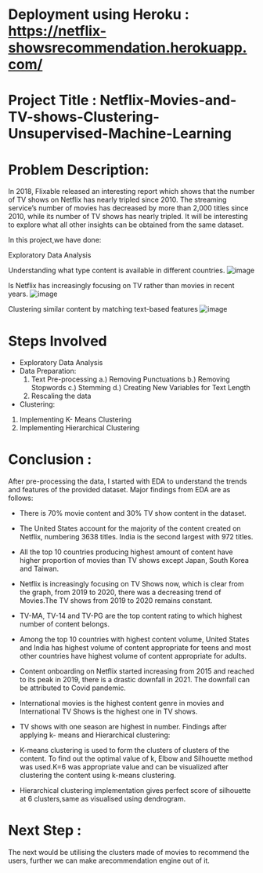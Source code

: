 # Deployment using Heroku : https://netflix-showsrecommendation.herokuapp.com/


# Project Title : Netflix-Movies-and-TV-shows-Clustering-Unsupervised-Machine-Learning

# Problem Description:
In 2018, Flixable released an interesting report which shows that the number of TV shows on Netflix has nearly tripled since 2010. The streaming service’s number of movies has decreased by more than 2,000 titles since 2010, while its number of TV shows has nearly tripled. It will be interesting to explore what all other insights can be obtained from the same dataset.

In this project,we have done:

Exploratory Data Analysis

Understanding what type content is available in different countries.
![image](https://user-images.githubusercontent.com/46549606/186165124-49e4c43b-1157-4b8c-b638-4a63898ca415.png)

Is Netflix has increasingly focusing on TV rather than movies in recent years.
![image](https://user-images.githubusercontent.com/46549606/186164994-b257bf1e-1a07-40a1-a16d-502cff4c4014.png)


Clustering similar content by matching text-based features
![image](https://user-images.githubusercontent.com/46549606/186165446-d370dbbe-8325-4c6d-8fe1-3340f93cad67.png)


# Steps Involved
* Exploratory Data Analysis
* Data Preparation:
  1. Text Pre-processing
    a.) Removing Punctuations
    b.) Removing Stopwords
    c.) Stemming
    d.) Creating New Variables for Text Length
  2. Rescaling the data
* Clustering:
1. Implementing K- Means Clustering
2. Implementing Hierarchical Clustering


# Conclusion :
 After pre-processing the data, I started with EDA to understand the trends and features of the provided dataset. Major findings from EDA are as follows:

* There is 70% movie content and 30% TV show content in the dataset.
* The United States account for the majority of the content created on Netflix, numbering 3638 titles. India is the second largest with 972 titles.
* All the top 10 countries producing highest amount of content have higher proportion of movies than TV shows except Japan, South Korea and Taiwan.
* Netflix is increasingly focusing on TV Shows now, which is clear from the graph, from 2019 to 2020, there was a decreasing trend of Movies.The TV shows from 2019 to 2020 remains constant.
* TV-MA, TV-14 and TV-PG are the top content rating to which highest number of content belongs.
* Among the top 10 countries with highest content volume, United States and India has highest volume of content appropriate for teens and most other countries have highest volume of content appropriate for adults.
* Content onboarding on Netflix started increasing from 2015 and reached to its peak in 2019, there is a drastic downfall in 2021. The downfall can be attributed to Covid pandemic.
* International movies is the highest content genre in movies and International TV Shows is the highest one in TV shows.
* TV shows with one season are highest in number.
 Findings after applying k- means and Hierarchical clustering:

* K-means clustering is used to form the clusters of clusters of the content. To find out the optimal value of k, Elbow and Silhouette method was used.K=6 was appropriate value and can be visualized after clustering the content using k-means clustering.

* Hierarchical clustering implementation gives perfect score of silhouette at 6 clusters,same as visualised using dendrogram.

# Next Step :
The next would be utilising the clusters made of movies to recommend the users, further we can make arecommendation engine out of it.
